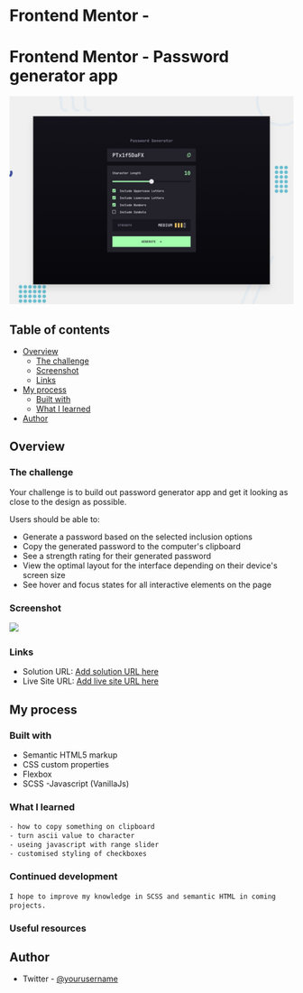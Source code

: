 # Frontend Mentor - 


# Frontend Mentor - Password generator app

![Design preview for the Password generator app coding challenge](./preview.jpg)

## Table of contents

- [Overview](#overview)
  - [The challenge](#the-challenge)
  - [Screenshot](#screenshot)
  - [Links](#links)
- [My process](#my-process)
  - [Built with](#built-with)
  - [What I learned](#what-i-learned)  
- [Author](#author)

## Overview

### The challenge

Your challenge is to build out password generator app and get it looking as close to the design as possible.

Users should be able to:

- Generate a password based on the selected inclusion options
- Copy the generated password to the computer's clipboard
- See a strength rating for their generated password
- View the optimal layout for the interface depending on their device's screen size
- See hover and focus states for all interactive elements on the page

### Screenshot

![](./assets/images/screenshot.png)


### Links

- Solution URL: [Add solution URL here](https://github.com/rameshkmunjal/rameshkmunjal.github.io/tree/master/projects/files/webapps/3_password_generator_app)
- Live Site URL: [Add live site URL here](https://rameshkmunjal.github.io/projects/files/webapps/3_password_generator_app/dist/index.html)

## My process

### Built with

- Semantic HTML5 markup
- CSS custom properties
- Flexbox
- SCSS
-Javascript (VanillaJs)

### What I learned

    - how to copy something on clipboard
    - turn ascii value to character
    - useing javascript with range slider
    - customised styling of checkboxes

### Continued development

    I hope to improve my knowledge in SCSS and semantic HTML in coming projects.


### Useful resources

## Author


- Twitter - [@yourusername](https://www.twitter.com/tech_munjal)

